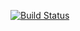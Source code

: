 [![Build Status](http://localhost:8080/job/python%20test/badge/icon)](http://localhost:8080/job/python%20test/)
